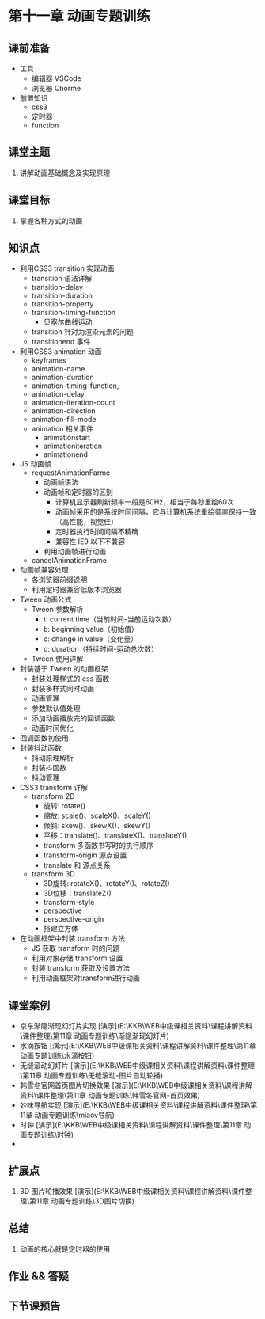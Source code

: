 # 第十一章 动画专题训练



## 课前准备

- 工具
  - 编辑器 VSCode
  - 浏览器 Chorme
- 前置知识
  - css3
  - 定时器
  - function

## 课堂主题

1. 讲解动画基础概念及实现原理

## 课堂目标

1. 掌握各种方式的动画

## 知识点

- 利用CSS3 transition 实现动画 
  - transition 语法详解
  - transition-delay
  - transition-duration
  - transition-property
  - transition-timing-function
    - 贝塞尔曲线运动
  - transition 针对为渲染元素的问题 
  - transitionend 事件
- 利用CSS3 animation 动画
  - keyframes
  - animation-name
  - animation-duration
  - animation-timing-function,
  - animation-delay
  - animation-iteration-count
  - animation-direction 
  - animation-fill-mode
  - animation 相关事件
    - animationstart
    - animationiteration 
    - animationend 
- JS 动画帧
  - requestAnimationFarme
    - 动画帧语法
    - 动画帧和定时器的区别
      - 计算机显示器刷新频率一般是60Hz，相当于每秒重绘60次
      - 动画帧采用的是系统时间间隔，它与计算机系统重绘频率保持一致（高性能，视觉佳）
      - 定时器执行时间间隔不精确
      - 兼容性 IE9 以下不兼容
    - 利用动画帧进行动画
  - cancelAnimationFrame
- 动画帧兼容处理 
  - 各浏览器前缀说明
  - 利用定时器兼容低版本浏览器
- Tween 动画公式 
  - Tween 参数解析
    - t: current time（当前时间-当前运动次数）
    - b: beginning value（初始值）
    - c: change in value（变化量）
    - d: duration（持续时间-运动总次数）
  - Tween 使用详解   
- 封装基于 Tween 的动画框架
  - 封装处理样式的 css 函数
  - 封装多样式同时动画
  - 动画管理
  - 参数默认值处理
  - 添加动画播放完的回调函数
  - 动画时间优化
- 回调函数初使用
- 封装抖动函数
  - 抖动原理解析
  - 封装抖函数
  - 抖动管理
- CSS3 transform 详解
  - transform 2D
    - 旋转: rotate()
    - 缩放: scale()、scaleX()、scaleY()
    - 倾斜: skew()、skewX()、skewY()
    - 平移：translate()、translateX()、translateY()
    - transform 多函数书写时的执行顺序
    - transform-origin 源点设置
    - translate 和 源点关系
  - transform 3D 
    - 3D旋转: rotateX()、rotateY()、rotateZ()
    - 3D位移：translateZ()
    - transform-style
    - perspective
    - perspective-origin
    - 搭建立方体
- 在动画框架中封装 transform 方法
  - JS 获取 transform 时的问题
  - 利用对象存储 transform 设置
  - 封装 transform 获取及设置方法
  - 利用动画框架对transform进行动画 

## 课堂案例

- 京东渐隐渐现幻灯片实现  [演示](E:\KKB\WEB中级课相关资料\课程讲解资料\课件整理\第11章 动画专题训练\渐隐渐现幻灯片)
- 水滴按钮  [演示](E:\KKB\WEB中级课相关资料\课程讲解资料\课件整理\第11章 动画专题训练\水滴按钮)
- 无缝滚动幻灯片 [演示](E:\KKB\WEB中级课相关资料\课程讲解资料\课件整理\第11章 动画专题训练\无缝滚动-图片自动轮播)
- 韩雪冬官网首页图片切换效果 [演示](E:\KKB\WEB中级课相关资料\课程讲解资料\课件整理\第11章 动画专题训练\韩雪冬官网-首页效果)
- 妙味导航实现 [演示](E:\KKB\WEB中级课相关资料\课程讲解资料\课件整理\第11章 动画专题训练\miaov导航)
- 时钟  [演示](E:\KKB\WEB中级课相关资料\课程讲解资料\课件整理\第11章 动画专题训练\时钟)
- 

## 扩展点

1.  3D 图片轮播效果  [演示](E:\KKB\WEB中级课相关资料\课程讲解资料\课件整理\第11章 动画专题训练\3D图片切换)

## 总结

1. 动画的核心就是定时器的使用



## 作业 && 答疑



## 下节课预告







